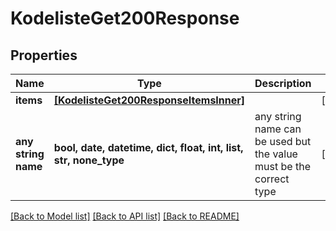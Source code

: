 # KodelisteGet200Response


## Properties
Name | Type | Description | Notes
------------ | ------------- | ------------- | -------------
**items** | [**[KodelisteGet200ResponseItemsInner]**](KodelisteGet200ResponseItemsInner.md) |  | [optional] 
**any string name** | **bool, date, datetime, dict, float, int, list, str, none_type** | any string name can be used but the value must be the correct type | [optional]

[[Back to Model list]](../README.md#documentation-for-models) [[Back to API list]](../README.md#documentation-for-api-endpoints) [[Back to README]](../README.md)


